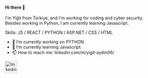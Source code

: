#### Hi there 👋
I'm Yiğit from Türkiye, and I'm working for coding and cyber security. Besides working in Python, I am currently learning Javascript.

Skills: JS / REACT / PYTHON / ASP.NET / CSS / HTML

- 🔭 I’m currently working on PYTHON 
- 🌱 I’m currently learning Javascript 
- 📫 How to reach me: linkedin.com/in/yigit-aydin06/ 


[<img src='https://cdn.jsdelivr.net/npm/simple-icons@3.0.1/icons/linkedin.svg' alt='linkedin' height='40'>](https://www.linkedin.com/in/https://www.linkedin.com/in/yigit-aydin06//)  

